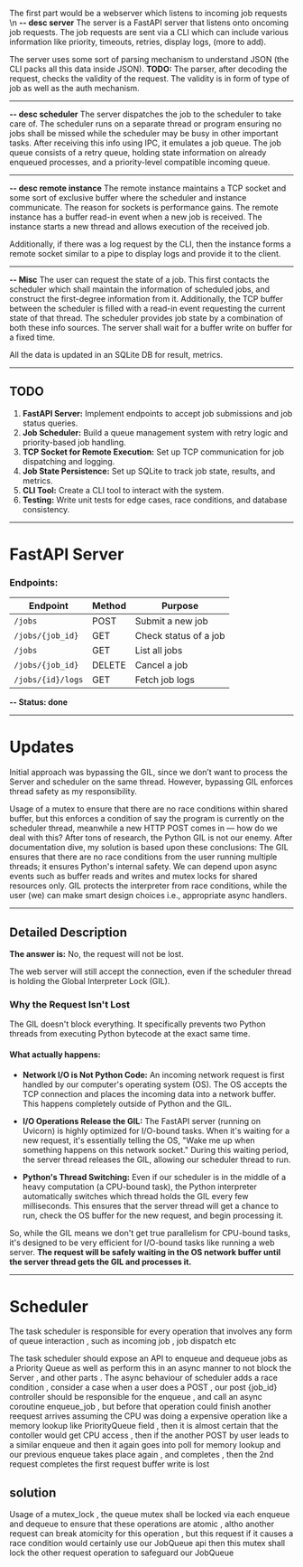 The first part would be a webserver which listens to incoming job requests \n
**-- desc server**
The server is a FastAPI server that listens onto oncoming job requests. The job requests are sent via a CLI which
can include various information like priority, timeouts, retries, display logs, (more to add).

The server uses some sort of parsing mechanism to understand JSON (the CLI packs all this data inside JSON).
**TODO:** The parser, after decoding the request, checks the validity of the request. The validity is in form of type of job as well as the auth mechanism.

---

**-- desc scheduler**
The server dispatches the job to the scheduler to take care of. The scheduler runs on a separate thread or program ensuring no jobs shall be missed while the scheduler may be busy in other important tasks.
After receiving this info using IPC, it emulates a job queue. The job queue consists of a retry queue, holding state information on already enqueued processes, and a priority-level compatible incoming queue.

---

**-- desc remote instance**
The remote instance maintains a TCP socket and some sort of exclusive buffer where the scheduler and instance communicate. The reason for sockets is performance gains. The remote instance has a buffer read-in event when a new job is received. The instance starts a new thread and allows execution of the received job.

Additionally, if there was a log request by the CLI, then the instance forms a remote socket similar to a pipe to display logs and provide it to the client.

---

**-- Misc**
The user can request the state of a job. This first contacts the scheduler which shall maintain the information of scheduled jobs, and construct the first-degree information from it.
Additionally, the TCP buffer between the scheduler is filled with a read-in event requesting the current state of that thread. The scheduler provides job state by a combination of both these info sources.
The server shall wait for a buffer write on buffer for a fixed time.

All the data is updated in an SQLite DB for result, metrics.

---

## TODO

1. **FastAPI Server:** Implement endpoints to accept job submissions and job status queries.
2. **Job Scheduler:** Build a queue management system with retry logic and priority-based job handling.
3. **TCP Socket for Remote Execution:** Set up TCP communication for job dispatching and logging.
4. **Job State Persistence:** Set up SQLite to track job state, results, and metrics.
5. **CLI Tool:** Create a CLI tool to interact with the system.
6. **Testing:** Write unit tests for edge cases, race conditions, and database consistency.

---

# FastAPI Server

### Endpoints:

| Endpoint          | Method | Purpose               |
| ----------------- | ------ | --------------------- |
| `/jobs`           | POST   | Submit a new job      |
| `/jobs/{job_id}`  | GET    | Check status of a job |
| `/jobs`           | GET    | List all jobs         |
| `/jobs/{job_id}`  | DELETE | Cancel a job          |
| `/jobs/{id}/logs` | GET    | Fetch job logs        |

**-- Status: done**

---

# Updates

Initial approach was bypassing the GIL, since we don’t want to process the Server and scheduler on the same thread. However, bypassing GIL enforces thread safety as my responsibility.

Usage of a mutex to ensure that there are no race conditions within shared buffer, but this enforces a condition of say the program is currently on the scheduler thread, meanwhile a new HTTP POST comes in — how do we deal with this?
After tons of research, the Python GIL is not our enemy. After documentation dive, my solution is based upon these conclusions:
The GIL ensures that there are no race conditions from the user running multiple threads; it ensures Python's internal safety.
We can depend upon async events such as buffer reads and writes and mutex locks for shared resources only. GIL protects the interpreter from race conditions, while the user (we) can make smart design choices i.e., appropriate async handlers.

---

## Detailed Description

**The answer is:** No, the request will not be lost.

The web server will still accept the connection, even if the scheduler thread is holding the Global Interpreter Lock (GIL).

### Why the Request Isn't Lost

The GIL doesn't block everything. It specifically prevents two Python threads from executing Python bytecode at the exact same time.

#### What actually happens:

* **Network I/O is Not Python Code:** An incoming network request is first handled by our computer's operating system (OS). The OS accepts the TCP connection and places the incoming data into a network buffer. This happens completely outside of Python and the GIL.

* **I/O Operations Release the GIL:** The FastAPI server (running on Uvicorn) is highly optimized for I/O-bound tasks. When it's waiting for a new request, it's essentially telling the OS, "Wake me up when something happens on this network socket." During this waiting period, the server thread releases the GIL, allowing our scheduler thread to run.

* **Python's Thread Switching:** Even if our scheduler is in the middle of a heavy computation (a CPU-bound task), the Python interpreter automatically switches which thread holds the GIL every few milliseconds. This ensures that the server thread will get a chance to run, check the OS buffer for the new request, and begin processing it.

So, while the GIL means we don't get true parallelism for CPU-bound tasks, it's designed to be very efficient for I/O-bound tasks like running a web server.
**The request will be safely waiting in the OS network buffer until the server thread gets the GIL and processes it.**

---

# Scheduler

The task scheduler is responsible for every operation that involves any form of queue interaction , such as incoming job , job dispatch etc

The task scheduler should expose an API to enqueue and dequeue jobs as a Priority Queue as well as perform this in an async manner to not block the Server , and other parts .
The async behaviour of scheduler adds a race condition , consider a case when a user does a POST , our post {job_id} controller should be
responsible for the enqueue , and call an async coroutine enqueue_job , but before that operation could finish another reequest arrives 
assuming the CPU was doing a expensive operation like a memory lookup like PriorityQueue field , then it is almost certain that the contoller would get CPU access , then if the another POST by user leads to a similar enqueue and then it again goes into poll for memory lookup and 
our previous enqueue takes place again , and completes , then the 2nd request completes the first request buffer write is lost

## solution
Usage of a mutex_lock , the queue mutex shall be locked via each enqueue and dequeue to ensure that these operations are atomic , altho 
another request can break atomicity for this operation , but this request if it causes a race condition would certainly use our JobQueue api
then this mutex shall lock the other request operation to safeguard our JobQueue
